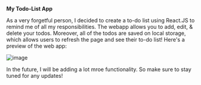 **My Todo-List App**


As a very forgetful person, I decided to create a to-do list using React.JS to remind me of all my responsibilities. The webapp allows you to add, edit, & delete your todos. Moreover, all of the todos are saved on local storage, which allows users to refresh the page
and see their to-do list! Here's a preview of the web app:

![image](https://github.com/user-attachments/assets/e3bd7f60-dbea-42a6-91ce-aee5c23fe996)

In the future, I will be adding a lot mroe functionality. So make sure to stay tuned for any updates!
